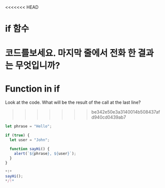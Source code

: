 
<<<<<<< HEAD
# if 함수
코드를보세요. 마지막 줄에서 전화 한 결과는 무엇입니까?
=======
# Function in if

Look at the code. What will be the result of the call at the last line?
>>>>>>> be342e50e3a3140014b508437afd940cd0439ab7

```js run
let phrase = "Hello";

if (true) {
  let user = "John";

  function sayHi() {
    alert(`${phrase}, ${user}`);
  }
}

*!*
sayHi();
*/!*
```
